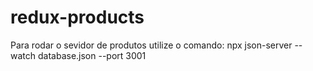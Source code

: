 # redux-products

Para rodar o sevidor de produtos utilize o comando: npx json-server --watch database.json --port 3001
